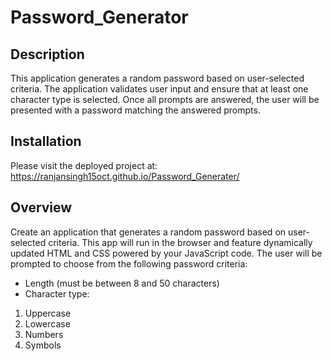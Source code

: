 # Password_Generator

## Description
This application generates a random password based on user-selected criteria. The application validates user input and ensure that at least one character type is selected. Once all prompts are answered, the user will be presented with a password matching the answered prompts.

## Installation
Please visit the deployed project at: https://ranjansingh15oct.github.io/Password_Generater/

## Overview
Create an application that generates a random password based on user-selected criteria. This app will run in the browser and feature dynamically updated HTML and CSS powered by your JavaScript code. The user will be prompted to choose from the following password criteria:

- Length (must be between 8 and 50 characters)
- Character type:
1. Uppercase 
2. Lowercase 
3. Numbers
4. Symbols
